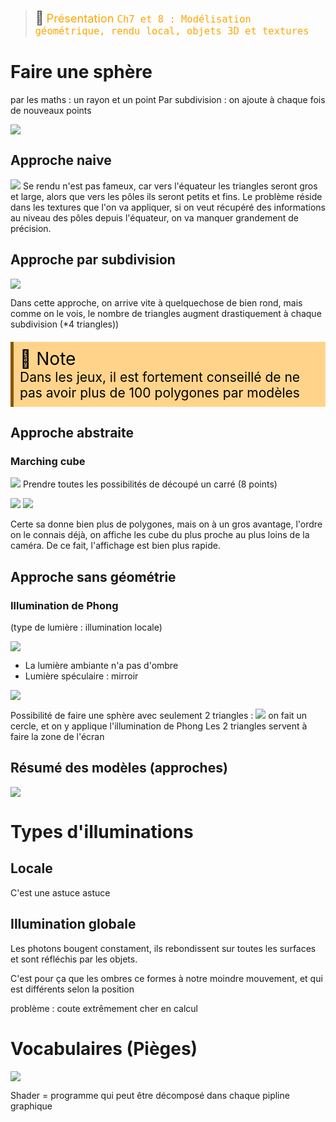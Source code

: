 > <span style="font-size: 1.5em">📖</span> <span style="color: orange; font-size: 1.3em;">Présentation `Ch7 et 8 : Modélisation géométrique, rendu local, objets 3D et textures`</span>



# Faire une sphère

par les maths : un rayon et un point
Par subdivision : on ajoute à chaque fois de nouveaux points

![](Screen/2022-11-04-14-46-30.png)

## Approche naive

![](Screen/2022-11-04-14-47-30.png)
Se rendu n'est pas fameux, car vers l'équateur les triangles seront gros et large, alors que vers les pôles ils seront petits et fins. Le problème réside dans les textures que l'on va appliquer, si on veut récupéré des informations au niveau des pôles depuis l'équateur, on va manquer grandement de précision.


## Approche par subdivision

![](Screen/2022-11-04-14-52-46.png)

Dans cette approche, on arrive vite à quelquechose de bien rond, mais comme on le vois, le nombre de triangles augment drastiquement à chaque subdivision (*4 triangles))
<!-- #region NOTE BLOCK --> 
<div style="margin: 20px auto; padding: 10px; background-color: #ffd48a; border-left: 5px solid #8a5700;color: black; font-size: 2em">
<span> 📑 </span>Note<br>
<span style="font-size: 0.75em">
Dans les jeux, il est fortement conseillé de ne pas avoir plus de 100 polygones par modèles
</span></div>

<!-- #endregion NOTE BLOCK -->


## Approche abstraite

### Marching cube

![](Screen/2022-11-04-14-56-53.png)
Prendre toutes les possibilités de découpé un carré (8 points)


![](Screen/2022-11-04-15-03-41.png)
![](Screen/2022-11-04-15-04-22.png)

Certe sa donne bien plus de polygones, mais on à un gros avantage, l'ordre on le connais déjà, on affiche les cube du plus proche au plus loins de la caméra. De ce fait, l'affichage est bien plus rapide.

## Approche sans géométrie

### Illumination de Phong
(type de lumière : illumination locale)

![](Screen/2022-11-04-15-17-01.png)

- La lumière ambiante n'a pas d'ombre
- Lumière spéculaire : mirroir

![](Screen/2022-11-04-15-21-18.png)

Possibilité de faire une sphère avec seulement 2 triangles :
![](Screen/2022-11-04-15-22-25.png)
on fait un cercle, et on y applique l'illumination de Phong
Les 2 triangles servent à faire la zone de l'écran

## Résumé des modèles (approches)

![](Screen/2022-11-04-15-28-01.png)

# Types d'illuminations

## Locale
C'est une astuce astuce

## Illumination globale
Les photons bougent constament, ils rebondissent sur toutes les surfaces et sont réfléchis par les objets.

C'est pour ça que les ombres ce formes à notre moindre mouvement, et qui est différents selon la position

problème : coute extrêmement cher en calcul


# Vocabulaires (Pièges)

![](Screen/2022-11-04-15-33-20.png)

Shader = programme qui peut être décomposé dans chaque pipline graphique